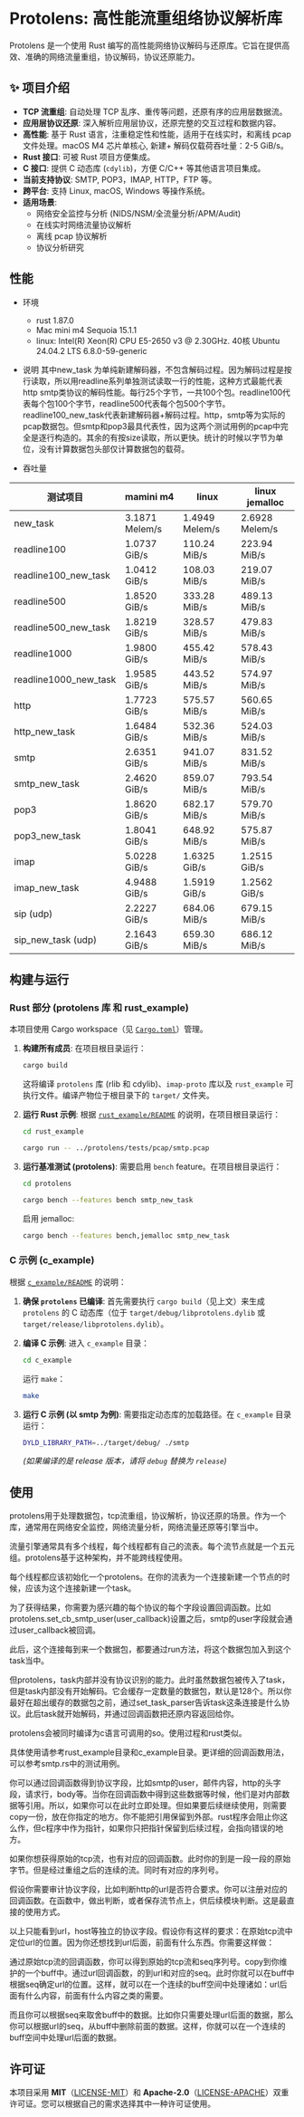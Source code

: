 # Protolens: 高性能流重组络协议解析库

Protolens 是一个使用 Rust 编写的高性能网络协议解码与还原库。它旨在提供高效、准确的网络流量重组，协议解码，协议还原能力。

## ✨ 项目介绍

*   **TCP 流重组**: 自动处理 TCP 乱序、重传等问题，还原有序的应用层数据流。
*   **应用层协议还原**: 深入解析应用层协议，还原完整的交互过程和数据内容。
*   **高性能**: 基于 Rust 语言，注重稳定性和性能，适用于在线实时，和离线 pcap 文件处理。macOS M4 芯片单核心, 新建+ 解码仅载荷吞吐量：2-5 GiB/s。
*   **Rust 接口**: 可被 Rust 项目方便集成。
*   **C 接口**: 提供 C 动态库 (`cdylib`)，方便 C/C++ 等其他语言项目集成。
*   **当前支持协议**: SMTP, POP3，IMAP, HTTP，FTP 等。
*   **跨平台**: 支持 Linux, macOS, Windows 等操作系统。
*   **适用场景**:
    *   网络安全监控与分析 (NIDS/NSM/全流量分析/APM/Audit)
    *   在线实时网络流量协议解析
    *   离线 pcap 协议解析
    *   协议分析研究

## 性能
* 环境
  * rust 1.87.0
  * Mac mini m4 Sequoia 15.1.1
  * linux: Intel(R) Xeon(R) CPU E5-2650 v3 @ 2.30GHz. 40核  Ubuntu 24.04.2 LTS   6.8.0-59-generic  

* 说明
其中new_task 为单纯新建解码器，不包含解码过程。因为解码过程是按行读取，所以用readline系列单独测试读取一行的性能，这种方式最能代表http smtp类协议的解码性能。每行25个字节，一共100个包。readline100代表每个包100个字节，readline500代表每个包500个字节。readline100_new_task代表新建解码器+解码过程。http，smtp等为实际的pcap数据包。但smtp和pop3最具代表性，因为这两个测试用例的pcap中完全是逐行构造的。其余的有按size读取，所以更快。统计的时候以字节为单位，没有计算数据包头部仅计算数据包的载荷。

* 吞吐量

| 测试项目 | mamini m4 | linux | linux jemalloc |
|----------|------------|--------|---------------|
| new_task | 3.1871 Melem/s | 1.4949 Melem/s | 2.6928 Melem/s |
| readline100 | 1.0737 GiB/s | 110.24 MiB/s | 223.94 MiB/s |
| readline100_new_task | 1.0412 GiB/s | 108.03 MiB/s | 219.07 MiB/s |
| readline500 | 1.8520 GiB/s | 333.28 MiB/s | 489.13 MiB/s |
| readline500_new_task | 1.8219 GiB/s | 328.57 MiB/s | 479.83 MiB/s |
| readline1000 | 1.9800 GiB/s | 455.42 MiB/s | 578.43 MiB/s |
| readline1000_new_task | 1.9585 GiB/s | 443.52 MiB/s | 574.97 MiB/s |
| http | 1.7723 GiB/s | 575.57 MiB/s | 560.65 MiB/s |
| http_new_task | 1.6484 GiB/s | 532.36 MiB/s | 524.03 MiB/s |
| smtp | 2.6351 GiB/s | 941.07 MiB/s | 831.52 MiB/s |
| smtp_new_task | 2.4620 GiB/s | 859.07 MiB/s | 793.54 MiB/s |
| pop3 | 1.8620 GiB/s | 682.17 MiB/s | 579.70 MiB/s |
| pop3_new_task | 1.8041 GiB/s | 648.92 MiB/s | 575.87 MiB/s |
| imap | 5.0228 GiB/s | 1.6325 GiB/s | 1.2515 GiB/s |
| imap_new_task | 4.9488 GiB/s | 1.5919 GiB/s | 1.2562 GiB/s |
| sip (udp) | 2.2227 GiB/s | 684.06 MiB/s | 679.15 MiB/s |
| sip_new_task (udp) | 2.1643 GiB/s | 659.30 MiB/s | 686.12 MiB/s |
        
## 构建与运行

### Rust 部分 (protolens 库 和 rust_example)

本项目使用 Cargo workspace（见 [`Cargo.toml`](Cargo.toml)）管理。

1.  **构建所有成员**:
    在项目根目录运行：
    ```bash
    cargo build
    ```
    这将编译 `protolens` 库 (rlib 和 cdylib)、`imap-proto` 库以及 `rust_example` 可执行文件。编译产物位于根目录下的 `target/` 文件夹。

2.  **运行 Rust 示例**:
    根据 [`rust_example/README`](rust_example/README) 的说明，在项目根目录运行：
    ```bash
    cd rust_example
    ```
    ```bash
    cargo run -- ../protolens/tests/pcap/smtp.pcap
    ```

3.  **运行基准测试 (protolens)**:
    需要启用 `bench` feature。在项目根目录运行：
    ```bash
    cd protolens
    ```
    ```bash
    cargo bench --features bench smtp_new_task
    ```
    启用 jemalloc:
    ```bash
    cargo bench --features bench,jemalloc smtp_new_task
    ```

### C 示例 (c_example)

根据 [`c_example/README`](c_example/README) 的说明：

1.  **确保 `protolens` 已编译**:
    首先需要执行 `cargo build`（见上文）来生成 `protolens` 的 C 动态库（位于 `target/debug/libprotolens.dylib` 或 `target/release/libprotolens.dylib`）。

2.  **编译 C 示例**:
    进入 `c_example` 目录：
    ```bash
    cd c_example
    ```
    运行 `make`：
    ```bash
    make
    ```

3.  **运行 C 示例 (以 smtp 为例)**:
    需要指定动态库的加载路径。在 `c_example` 目录运行：
    ```bash
    DYLD_LIBRARY_PATH=../target/debug/ ./smtp
    ```
    *(如果编译的是 release 版本，请将 `debug` 替换为 `release`)*

## 使用

protolens用于处理数据包，tcp流重组，协议解析，协议还原的场景。作为一个库，通常用在网络安全监控，网络流量分析，网络流量还原等引擎当中。

流量引擎通常具有多个线程，每个线程都有自己的流表。每个流节点就是一个五元组。protolens基于这种架构，并不能跨线程使用。

每个线程都应该初始化一个protolens。在你的流表为一个连接新建一个节点的时候，应该为这个连接新建一个task。

为了获得结果，你需要为感兴趣的每个协议的每个字段设置回调函数。比如        protolens.set_cb_smtp_user(user_callback)设置之后，smtp的user字段就会通过user_callback被回调。

此后，这个连接每到来一个数据包，都要通过run方法，将这个数据包加入到这个task当中。

但protolens，task内部并没有协议识别的能力。此时虽然数据包被传入了task，但是task内部没有开始解码。它会缓存一定数量的数据包，默认是128个。所以你最好在超出缓存的数据包之前，通过set_task_parser告诉task这条连接是什么协议。此后task就开始解码，并通过回调函数把还原内容返回给你。

protolens会被同时编译为c语言可调用的so。使用过程和rust类似。

具体使用请参考rust_example目录和c_example目录。更详细的回调函数用法，可以参考smtp.rs中的测试用例。

你可以通过回调函数得到协议字段，比如smtp的user，邮件内容，http的头字段，请求行，body等。当你在回调函数中得到这些数据等时候，他们是对内部数据等引用。所以，如果你可以在此时立即处理。但如果要后续继续使用，则需要copy一份，放在你指定的地方。你不能把引用保留到外部。rust程序会阻止你这么作，但c程序中作为指针，如果你只把指针保留到后续过程，会指向错误的地方。

如果你想获得原始的tcp流，也有对应的回调函数。此时你的到是一段一段的原始字节。但是经过重组之后的连续的流。同时有对应的序列号。

假设你需要审计协议字段，比如判断http的url是否符合要求。你可以注册对应的回调函数。在函数中，做出判断，或者保存流节点上，供后续模块判断。这是最直接的使用方式。

以上只能看到url，host等独立的协议字段。假设你有这样的要求：在原始tcp流中定位url的位置。因为你还想找到url后面，前面有什么东西。你需要这样做：

通过原始tcp流的回调函数，你可以得到原始的tcp流和seq序列号。copy到你维护的一个buff中。通过url回调函数，的到url和对应的seq。此时你就可以在buff中根据seq确定url的位置。这样，就可以在一个连续的buff空间中处理诸如：url后面有什么内容，前面有什么内容之类的需要。

而且你可以根据seq来取舍buff中的数据。比如你只需要处理url后面的数据，那么你可以根据url的seq，从buff中删除前面的数据。这样，你就可以在一个连续的buff空间中处理url后面的数据。

## 许可证

本项目采用 **MIT**（[LICENSE-MIT](LICENSE-MIT)）和 **Apache-2.0**（[LICENSE-APACHE](LICENSE-APACHE)）双重许可证。您可以根据自己的需求选择其中一种许可证使用。
